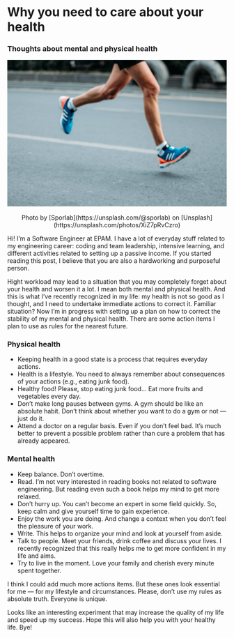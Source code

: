 # Why you need to care about your health

### Thoughts about mental and physical health

![Cover](/content/blog/posts/why-you-need-to-care-about-your-health/cover.jpg)
<center>Photo by [Sporlab](https://unsplash.com/@sporlab) on [Unsplash](https://unsplash.com/photos/XiZ7pRvCzro)</center>

Hi! I’m a Software Engineer at EPAM. I have a lot of everyday stuff related to my engineering career: coding and team leadership, intensive learning, and different activities related to setting up a passive income. If you started reading this post, I believe that you are also a hardworking and purposeful person.

Hight workload may lead to a situation that you may completely forget about your health and worsen it a lot. I mean both mental and physical health. And this is what I’ve recently recognized in my life: my health is not so good as I thought, and I need to undertake immediate actions to correct it. Familiar situation?
Now I’m in progress with setting up a plan on how to correct the stability of my mental and physical health. There are some action items I plan to use as rules for the nearest future.

### Physical health
- Keeping health in a good state is a process that requires everyday actions.
- Health is a lifestyle. You need to always remember about consequences of your actions (e.g., eating junk food).
- Healthy food! Please, stop eating junk food… Eat more fruits and vegetables every day.
- Don’t make long pauses between gyms. A gym should be like an absolute habit. Don’t think about whether you want to do a gym or not — just do it.
- Attend a doctor on a regular basis. Even if you don’t feel bad. It’s much better to prevent a possible problem rather than cure a problem that has already appeared.

### Mental health
- Keep balance. Don’t overtime.
- Read. I’m not very interested in reading books not related to software engineering. But reading even such a book helps my mind to get more relaxed.
- Don’t hurry up. You can’t become an expert in some field quickly. So, keep calm and give yourself time to gain experience.
- Enjoy the work you are doing. And change a context when you don’t feel the pleasure of your work.
- Write. This helps to organize your mind and look at yourself from aside.
- Talk to people. Meet your friends, drink coffee and discuss your lives. I recently recognized that this really helps me to get more confident in my life and aims.
- Try to live in the moment. Love your family and cherish every minute spent together.

I think I could add much more actions items. But these ones look essential for me — for my lifestyle and circumstances. Please, don’t use my rules as absolute truth. Everyone is unique.

Looks like an interesting experiment that may increase the quality of my life and speed up my success. Hope this will also help you with your healthy life. Bye!
